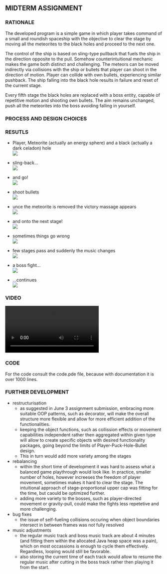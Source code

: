 ## MIDTERM ASSIGNMENT

### RATIONALE

The developed program is a simple game in which player takes command of a small and roundish spaceship with the objective to clear the stage by moving all the meteorites to the black holes and proceed to the next one.

The control of the ship is based on sling-type pullback that fuels the ship in the direction opposite to the pull. Somehow counterintuitional mechanic makes the game both distinct and challenging. The meteors can be moved indirectly via collisions with the ship or bullets that player can shoot in the direction of motion. Player can collide with own bullets, experiencing similar pushback. The ship falling into the black hole results in failure and reset of the current stage.

Every fifth stage the black holes are replaced with a boss entity, capable of repetitive motion and shooting own bullets. The aim remains unchanged, push all the meteorites into the boss avoiding falling in yourself.


### PROCESS AND DESIGN CHOICES




### RESUTLS

- Player, Meteorite (actually an energy sphere) and a black (actually a dark celadon) hole\
![](1.png)

- sling-back...\
![](2.png)

- and go!\
![](3.png)

- shoot bullets\
![](4.png)

- unce the meteorite is removed the victory massage appears\
![](5.png)

- and onto the next stage!\
![](6.png)

- sometimes things go wrong\
![](7.png)

- few stages pass and suddenly the music changes\
![](8.png)

- a boss fight...\
![](9.png)

- ...continues\
![](10.png)


### VIDEO

![](mid.mp4)

### CODE

For the code consult the code.pde file, because with documentation it is over 1000 lines.


### FURTHER DEVELOPMENT
- restructurisation
  - as suggested in June 3 assignment submission, embracing more suitable OOP patterns, such as decorator, will make the overall structure more flexible and allow for more efficient addition of the functionalities.
  - keeping the object functions, such as collission effects or movement capabilities independent rather then aggregated within given type will allow to create specific objects with desired functionality packages, going beyond the limits of Player-Puck-Hole-Bullet design.
  - This in turn would add more variety among the stages
- rebalancing
  - within the short time of development it was hard to assess what a balanced game playthrough would look like. In practice, smaller number of holes, however increeses the freedom of player movement, sometimes makes it hard to clear the stage. The intuitional approach of stage-proportional upper cap was fitting for the time, but caould be optimized further.
  - adding more variety to the bosses, such as player-directed movement or gravity-pull, could make the fights less repetetive and more challenging.
- bug fixes
  - the issue of self-fueling collisions occuring when object boundaries intersect in between frames was not fully resolved
- music adjustments
  - the regular music track and boss music track are about 4 minutes (and fitting them within the allocated Java heap space was a pain), which on most occassions is enough to cycle them effectively. Regardless, looping would still be favorable.
  - also storing the current time of each track would allow to resume the regular music after cutting in the boss track rather then playing it from the start.
